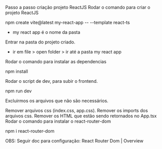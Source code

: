 Passo a passo criação projeto ReactJS
Rodar o comando para criar o projeto ReactJS

npm create vite@latest my-react-app -- --template react-ts

- my react app é o nome da pasta

Entrar na pasta do projeto criado.
- ir em file > open folder > ir até a pasta my react app

Rodar o comando para instalar as dependencias

npm install

Rodar o script de dev, para subir o frontend.

npm run dev

Excluirmos os arquivos que não são necessários.

Remover arquivos css (index.css, app.css).
Remover os imports dos arquivos css.
Remover os HTML que estão sendo retornados no App.tsx
Rodar o comando para instalar o react-router-dom

npm i react-router-dom

OBS: Seguir doc para configuração: React Router Dom | Overview